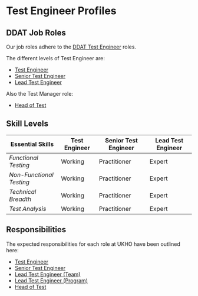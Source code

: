 # Test Engineer Profiles

## DDAT Job Roles

Our job roles adhere to the [DDAT Test Engineer](https://www.gov.uk/guidance/test-engineer) roles.

The different levels of Test Engineer are:

* [Test Engineer](https://www.gov.uk/guidance/test-engineer#test-engineer)
* [Senior Test Engineer](https://www.gov.uk/guidance/test-engineer#senior-test-engineer)
* [Lead Test Engineer](https://www.gov.uk/guidance/test-engineer#lead-test-engineer)

Also the Test Manager role: 

* [Head of Test](https://www.gov.uk/guidance/test-manager#head-of-test)

## Skill Levels

| Essential Skills         | Test Engineer | Senior Test Engineer | Lead Test Engineer |
| ------------------------ | ------------- | -------------------- | ------------------ |
| *Functional Testing*     | Working       |Practitioner          |Expert              |
| *Non-Functional Testing* | Working       |Practitioner          |Expert              |
| *Technical Breadth*      | Working       |Practitioner          |Expert              |
| *Test Analysis*          | Working       |Practitioner          |Expert              |

## Responsibilities

The expected responsibilities for each role at UKHO have been outlined here:

* [Test Engineer](roles/test-engineer.md)
* [Senior Test Engineer](roles/senior-test-engineer.md)
* [Lead Test Engineer (Team)](roles/lead-team-test-engineer.md)
* [Lead Test Engineer (Program)](roles/lead-program-test-engineer.md)
* [Head of Test](roles/head-of-test.md)
